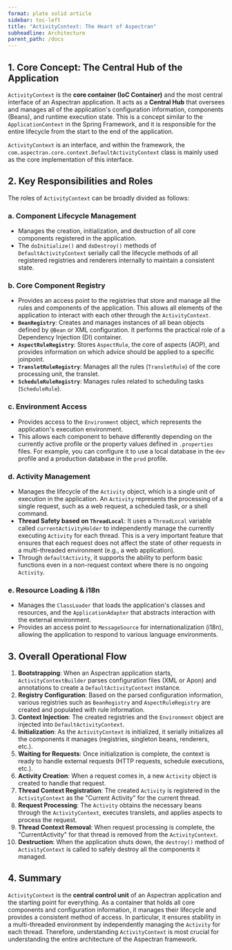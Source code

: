 ```yaml
---
format: plate solid article
sidebar: toc-left
title: "ActivityContext: The Heart of Aspectran"
subheadline: Architecture
parent_path: /docs
---
```


## 1. Core Concept: The Central Hub of the Application

`ActivityContext` is the **core container (IoC Container)** and the most central interface of an Aspectran application. It acts as a **Central Hub** that oversees and manages all of the application's configuration information, components (Beans), and runtime execution state. This is a concept similar to the `ApplicationContext` in the Spring Framework, and it is responsible for the entire lifecycle from the start to the end of the application.

`ActivityContext` is an interface, and within the framework, the `com.aspectran.core.context.DefaultActivityContext` class is mainly used as the core implementation of this interface.

## 2. Key Responsibilities and Roles

The roles of `ActivityContext` can be broadly divided as follows:

### a. Component Lifecycle Management

-   Manages the creation, initialization, and destruction of all core components registered in the application.
-   The `doInitialize()` and `doDestroy()` methods of `DefaultActivityContext` serially call the lifecycle methods of all registered registries and renderers internally to maintain a consistent state.

### b. Core Component Registry

-   Provides an access point to the registries that store and manage all the rules and components of the application. This allows all elements of the application to interact with each other through the `ActivityContext`.
-   **`BeanRegistry`**: Creates and manages instances of all bean objects defined by `@Bean` or XML configuration. It performs the practical role of a Dependency Injection (DI) container.
-   **`AspectRuleRegistry`**: Stores `AspectRule`, the core of aspects (AOP), and provides information on which advice should be applied to a specific joinpoint.
-   **`TransletRuleRegistry`**: Manages all the rules (`TransletRule`) of the core processing unit, the translet.
-   **`ScheduleRuleRegistry`**: Manages rules related to scheduling tasks (`ScheduleRule`).

### c. Environment Access

-   Provides access to the `Environment` object, which represents the application's execution environment.
-   This allows each component to behave differently depending on the currently active profile or the property values defined in `.properties` files. For example, you can configure it to use a local database in the `dev` profile and a production database in the `prod` profile.

### d. Activity Management

-   Manages the lifecycle of the `Activity` object, which is a single unit of execution in the application. An `Activity` represents the processing of a single request, such as a web request, a scheduled task, or a shell command.
-   **Thread Safety based on `ThreadLocal`**: It uses a `ThreadLocal` variable called `currentActivityHolder` to independently manage the currently executing `Activity` for each thread. This is a very important feature that ensures that each request does not affect the state of other requests in a multi-threaded environment (e.g., a web application).
-   Through `defaultActivity`, it supports the ability to perform basic functions even in a non-request context where there is no ongoing `Activity`.

### e. Resource Loading & i18n

-   Manages the `ClassLoader` that loads the application's classes and resources, and the `ApplicationAdapter` that abstracts interaction with the external environment.
-   Provides an access point to `MessageSource` for internationalization (i18n), allowing the application to respond to various language environments.

## 3. Overall Operational Flow

1.  **Bootstrapping**: When an Aspectran application starts, `ActivityContextBuilder` parses configuration files (XML or Apon) and annotations to create a `DefaultActivityContext` instance.
2.  **Registry Configuration**: Based on the parsed configuration information, various registries such as `BeanRegistry` and `AspectRuleRegistry` are created and populated with rule information.
3.  **Context Injection**: The created registries and the `Environment` object are injected into `DefaultActivityContext`.
4.  **Initialization**: As the `ActivityContext` is initialized, it serially initializes all the components it manages (registries, singleton beans, renderers, etc.).
5.  **Waiting for Requests**: Once initialization is complete, the context is ready to handle external requests (HTTP requests, schedule executions, etc.).
6.  **Activity Creation**: When a request comes in, a new `Activity` object is created to handle that request.
7.  **Thread Context Registration**: The created `Activity` is registered in the `ActivityContext` as the "Current Activity" for the current thread.
8.  **Request Processing**: The `Activity` obtains the necessary beans through the `ActivityContext`, executes translets, and applies aspects to process the request.
9.  **Thread Context Removal**: When request processing is complete, the "CurrentActivity" for that thread is removed from the `ActivityContext`.
10. **Destruction**: When the application shuts down, the `destroy()` method of `ActivityContext` is called to safely destroy all the components it managed.

## 4. Summary

`ActivityContext` is the **central control unit** of an Aspectran application and the starting point for everything. As a container that holds all core components and configuration information, it manages their lifecycle and provides a consistent method of access. In particular, it ensures stability in a multi-threaded environment by independently managing the `Activity` for each thread. Therefore, understanding `ActivityContext` is most crucial for understanding the entire architecture of the Aspectran framework.
